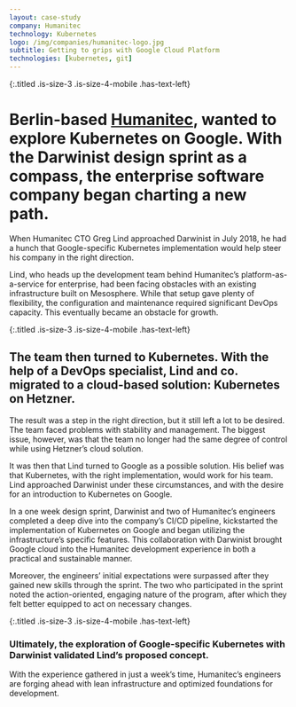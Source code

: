 ```yaml
---
layout: case-study
company: Humanitec
technology: Kubernetes
logo: /img/companies/humanitec-logo.jpg
subtitle: Getting to grips with Google Cloud Platform
technologies: [kubernetes, git]
---
```

<!-- <figure>
  <img src="/img/posts/humanitec/humanitec.svg" alt="Case study: Humanitec" />
</figure> -->

{:.titled .is-size-3 .is-size-4-mobile .has-text-left}
# Berlin-based [Humanitec](https://humanitec.com/), wanted to explore Kubernetes on Google. With the Darwinist design sprint as a compass, the enterprise software company began charting a new path.

When Humanitec CTO Greg Lind approached Darwinist in July 2018, he had a hunch that Google-specific Kubernetes implementation would help steer his company in the right direction.

Lind, who heads up the development team behind Humanitec’s platform-as-a-service for enterprise, had been facing obstacles with an existing infrastructure built on Mesosphere. While that setup gave plenty of flexibility, the configuration and maintenance required significant DevOps capacity. This eventually became an obstacle for growth.

{:.titled .is-size-3 .is-size-4-mobile .has-text-left}
## The team then turned to Kubernetes. With the help of a DevOps specialist, Lind and co. migrated to a cloud-based solution: Kubernetes on Hetzner. 
The result was a step in the right direction, but it still left a lot to be desired. The team faced problems with stability and management. The biggest issue, however, was that the team no longer had the same degree of control while using Hetzner’s cloud solution.  

It was then that Lind turned to Google as a possible solution. His belief was that Kubernetes, with the right implementation, would work for his team. Lind approached Darwinist under these circumstances, and with the desire for an introduction to Kubernetes on Google.

In a one week design sprint, Darwinist and two of Humanitec’s engineers completed a deep dive into the company’s CI/CD pipeline, kickstarted the implementation of Kubernetes on Google and began utilizing the infrastructure’s specific features. This collaboration with Darwinist brought Google cloud into the Humanitec development experience in both a practical and sustainable manner.

Moreover, the engineers’ initial expectations were surpassed after they gained new skills through the sprint. The two who participated in the sprint noted the action-oriented, engaging nature of the program, after which they felt better equipped to act on necessary changes.

{:.titled .is-size-3 .is-size-4-mobile .has-text-left}
### Ultimately, the exploration of Google-specific Kubernetes with Darwinist validated Lind’s proposed concept. 
With the experience gathered in just a week’s time, Humanitec’s engineers are forging ahead with lean infrastructure and optimized foundations for development.

